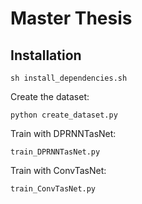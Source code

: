 # Master Thesis

## Installation

```sh install_dependencies.sh```

Create the dataset:

```python create_dataset.py```

Train with DPRNNTasNet:

```train_DPRNNTasNet.py```

Train with ConvTasNet:

```train_ConvTasNet.py```
